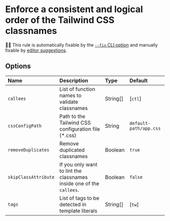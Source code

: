 # Enforce a consistent and logical order of the Tailwind CSS classnames

🔧💡 This rule is automatically fixable by the [`--fix` CLI option](https://eslint.org/docs/latest/user-guide/command-line-interface#--fix) and manually fixable by [editor suggestions](https://eslint.org/docs/latest/use/core-concepts#rule-suggestions).

<!-- end auto-generated rule header -->

## Options

<!-- begin auto-generated rule options list -->

| Name                 | Description                                                          | Type     | Default                |
| :------------------- | :------------------------------------------------------------------- | :------- | :--------------------- |
| `callees`            | List of function names to validate classnames                        | String[] | [`ctl`]                |
| `cssConfigPath`      | Path to the Tailwind CSS configuration file (*.css)                  | String   | `default-path/app.css` |
| `removeDuplicates`   | Remove duplicated classnames                                         | Boolean  | `true`                 |
| `skipClassAttribute` | If you only want to lint the classnames inside one of the `callees`. | Boolean  | `false`                |
| `tags`               | List of tags to be detected in template literals                     | String[] | [`tw`]                 |

<!-- end auto-generated rule options list -->
